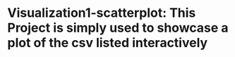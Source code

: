 # Visualization1-scatterplot: This Project is simply used to showcase a plot of the csv listed interactively 
